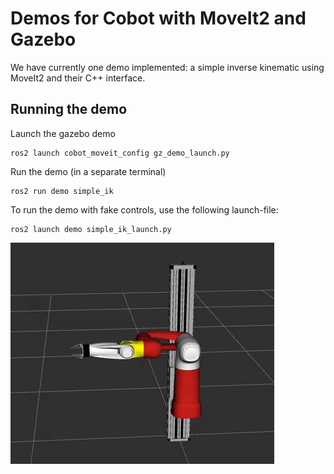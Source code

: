 # Demos for Cobot with MoveIt2 and Gazebo

We have currently one demo implemented: a simple inverse kinematic using MoveIt2 and their C++ interface.

## Running the demo

Launch the gazebo demo
```
ros2 launch cobot_moveit_config gz_demo_launch.py
```
Run the demo (in a separate terminal)
```
ros2 run demo simple_ik
```

To run the demo with fake controls, use the following launch-file:
```
ros2 launch demo simple_ik_launch.py
```

![](vid/champion_simple_ik_fake_control.gif)
